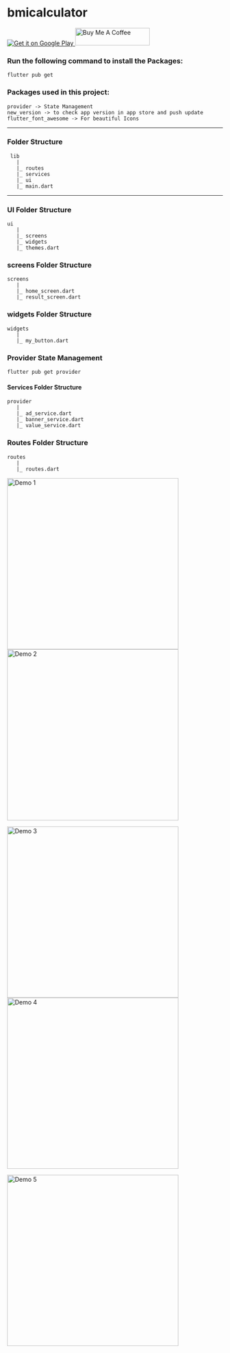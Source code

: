# bmicalculator

<a href='https://play.google.com/store/apps/details?id=com.chandru.bmicalculator&pcampaignid=pcampaignidMKT-Other-global-all-co-prtnr-py-PartBadge-Mar2515-1'>
    <img alt='Get it on Google Play' src='https://play.google.com/intl/en_us/badges/static/images/badges/en_badge_web_generic.png'/>
</a>

<a href="https://www.buymeacoffee.com/chandru19g" target="_blank">
    <img src="https://cdn.buymeacoffee.com/buttons/default-orange.png" alt="Buy Me A Coffee" height="41" width="174">
</a> 

### Run the following command to install the Packages:

````flutter pub get````

### Packages used in this project:

````
provider -> State Management
new_version -> to check app version in app store and push update
flutter_font_awesome -> For beautiful Icons
````


-----------------------------------------------------------

### Folder Structure

     lib
       |
       |_ routes
       |_ services
       |_ ui
       |_ main.dart

-----------------------------------------------------------

### UI Folder Structure

    ui
       |
       |_ screens
       |_ widgets
       |_ themes.dart

### screens Folder Structure

    screens
       |
       |_ home_screen.dart
       |_ result_screen.dart


### widgets Folder Structure

    widgets
       |
       |_ my_button.dart

### Provider State Management

````flutter pub get provider````

#### Services Folder Structure

    provider
       |
       |_ ad_service.dart
       |_ banner_service.dart
       |_ value_service.dart

### Routes Folder Structure

    routes
       |
       |_ routes.dart
       


<img src="https://user-images.githubusercontent.com/72371931/162011903-57a0bc7c-af07-46cf-9072-37330611dc2c.jpg" alt="Demo 1" width="400" /> <img src="https://user-images.githubusercontent.com/72371931/162011923-272adbc7-4677-47d0-85ff-db1e04a28eeb.jpg" alt="Demo 2" width="400" />

<img src="https://user-images.githubusercontent.com/72371931/162011943-0ee60fb9-8dec-4d54-b25f-05d0bb9c98dc.jpg" alt="Demo 3" width="400" /> <img src="https://user-images.githubusercontent.com/72371931/162011962-70dd0954-4053-4c27-8123-b107b2a8f3b9.jpg" alt="Demo 4" width="400" />
   
<img src="https://user-images.githubusercontent.com/72371931/162011846-6a80d1cf-55de-437f-a8c1-73e3d4311356.jpg" alt="Demo 5" width="400" />
